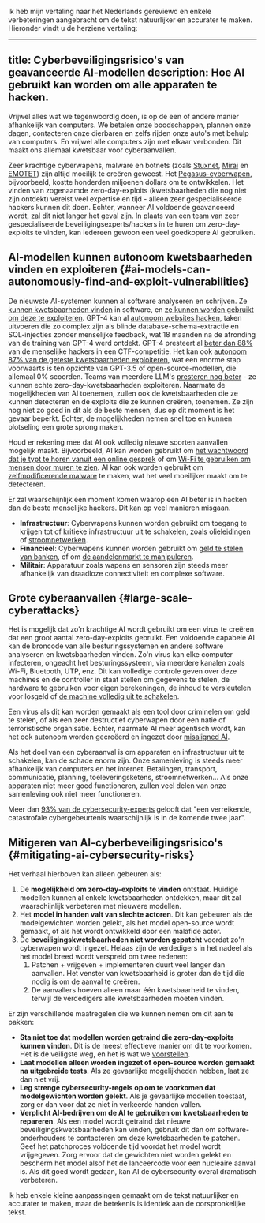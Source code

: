 Ik heb mijn vertaling naar het Nederlands gereviewd en enkele verbeteringen aangebracht om de tekst natuurlijker en accurater te maken. Hieronder vindt u de herziene vertaling:

---
title: Cyberbeveiligingsrisico's van geavanceerde AI-modellen
description: Hoe AI gebruikt kan worden om alle apparaten te hacken.
---
Vrijwel alles wat we tegenwoordig doen, is op de een of andere manier afhankelijk van computers.
We betalen onze boodschappen, plannen onze dagen, contacteren onze dierbaren en zelfs rijden onze auto's met behulp van computers.
En vrijwel alle computers zijn met elkaar verbonden.
Dit maakt ons allemaal kwetsbaar voor cyberaanvallen.

Zeer krachtige cyberwapens, malware en botnets (zoals [Stuxnet](https://www.youtube.com/watch?v=nd1x0csO3hU), [Mirai](<https://nl.wikipedia.org/wiki/Mirai_(malware)>) en [EMOTET](https://nl.wikipedia.org/wiki/Emotet)) zijn altijd moeilijk te creëren geweest.
Het [Pegasus-cyberwapen](<https://nl.wikipedia.org/wiki/Pegasus_(spyware)>), bijvoorbeeld, kostte honderden miljoenen dollars om te ontwikkelen.
Het vinden van zogenaamde zero-day-exploits (kwetsbaarheden die nog niet zijn ontdekt) vereist veel expertise en tijd - alleen zeer gespecialiseerde hackers kunnen dit doen.
Echter, wanneer AI voldoende geavanceerd wordt, zal dit niet langer het geval zijn.
In plaats van een team van zeer gespecialiseerde beveiligingsexperts/hackers in te huren om zero-day-exploits te vinden, kan iedereen gewoon een veel goedkopere AI gebruiken.

## AI-modellen kunnen autonoom kwetsbaarheden vinden en exploiteren {#ai-models-can-autonomously-find-and-exploit-vulnerabilities}

De nieuwste AI-systemen kunnen al software analyseren en schrijven.
Ze [kunnen kwetsbaarheden vinden](https://betterprogramming.pub/i-used-gpt-3-to-find-213-security-vulnerabilities-in-a-single-codebase-cc3870ba9411) in software, en [ze kunnen worden gebruikt om deze te exploiteren](https://blog.checkpoint.com/2023/03/15/check-point-research-conducts-initial-security-analysis-of-chatgpt4-highlighting-potential-scenarios-for-accelerated-cybercrime/).
GPT-4 kan al [autonoom websites hacken](https://arxiv.org/html/2402.06664v1), taken uitvoeren die zo complex zijn als blinde database-schema-extractie en SQL-injecties zonder menselijke feedback, wat 18 maanden na de afronding van de training van GPT-4 werd ontdekt.
GPT-4 presteert al [beter dan 88%](https://arxiv.org/pdf/2402.11814.pdf) van de menselijke hackers in een CTF-competitie.
Het kan ook [autonoom 87% van de geteste kwetsbaarheden exploiteren](https://arxiv.org/abs/2404.08144), wat een enorme stap voorwaarts is ten opzichte van GPT-3.5 of open-source-modellen, die allemaal 0% scoorden.
Teams van meerdere LLM's [presteren nog beter](https://arxiv.org/abs/2406.01637) - ze kunnen echte zero-day-kwetsbaarheden exploiteren.
Naarmate de mogelijkheden van AI toenemen, zullen ook de kwetsbaarheden die ze kunnen detecteren en de exploits die ze kunnen creëren, toenemen.
Ze zijn nog niet zo goed in dit als de beste mensen, dus op dit moment is het gevaar beperkt.
Echter, de mogelijkheden nemen snel toe en kunnen plotseling een grote sprong maken.

Houd er rekening mee dat AI ook volledig nieuwe soorten aanvallen mogelijk maakt.
Bijvoorbeeld, AI kan worden gebruikt om [het wachtwoord dat je typt te horen vanuit een online gesprek](https://beebom.com/ai-crack-password-listening-keyboard-sounds/)
of om [Wi-Fi te gebruiken om mensen door muren te zien](https://www.marktechpost.com/2023/02/15/cmu-researchers-create-an-ai-model-that-can-detect-the-pose-of-multiple-humans-in-a-room-using-only-the-signals-from-wifi/).
AI kan ook worden gebruikt om [zelfmodificerende malware](https://www.hyas.com/blog/blackmamba-using-ai-to-generate-polymorphic-malware) te maken, wat het veel moeilijker maakt om te detecteren.

Er zal waarschijnlijk een moment komen waarop een AI beter is in hacken dan de beste menselijke hackers.
Dit kan op veel manieren misgaan.

- **Infrastructuur**: Cyberwapens kunnen worden gebruikt om toegang te krijgen tot of kritieke infrastructuur uit te schakelen, zoals [olieleidingen](https://nl.wikipedia.org/wiki/Colonial_Pipeline_ransomware-aanval) of [stroomnetwerken](https://obr.uk/box/cyber-aanvallen-tijdens-de-russische-invasie-van-oekraïne/).
- **Financieel**: Cyberwapens kunnen worden gebruikt om [geld te stelen van banken](https://nl.wikipedia.org/wiki/2015%E2%80%932016_SWIFT-bankinghack), of om [de aandelenmarkt te manipuleren](https://nl.wikipedia.org/wiki/2010_flash_crash).
- **Militair**: Apparatuur zoals wapens en sensoren zijn steeds meer afhankelijk van draadloze connectiviteit en complexe software.

## Grote cyberaanvallen {#large-scale-cyberattacks}

Het is mogelijk dat zo'n krachtige AI wordt gebruikt om een virus te creëren dat een groot aantal zero-day-exploits gebruikt.
Een voldoende capabele AI kan de broncode van alle besturingssystemen en andere software analyseren en kwetsbaarheden vinden.
Zo'n virus kan elke computer infecteren, ongeacht het besturingssysteem, via meerdere kanalen zoals Wi-Fi, Bluetooth, UTP, enz.
Dit kan volledige controle geven over deze machines en de controller in staat stellen om gegevens te stelen, de hardware te gebruiken voor eigen berekeningen, de inhoud te versleutelen voor losgeld of [de machine volledig uit te schakelen](https://nl.wikipedia.org/wiki/Hardware_Trojan).

Een virus als dit kan worden gemaakt als een tool door criminelen om geld te stelen, of als een zeer destructief cyberwapen door een natie of terroristische organisatie.
Echter, naarmate AI meer agentisch wordt, kan het ook autonoom worden gecreëerd en ingezet door [misaligned AI](/xrisk).

Als het doel van een cyberaanval is om apparaten en infrastructuur uit te schakelen, kan de schade enorm zijn.
Onze samenleving is steeds meer afhankelijk van computers en het internet.
Betalingen, transport, communicatie, planning, toeleveringsketens, stroomnetwerken...
Als onze apparaten niet meer goed functioneren, zullen veel delen van onze samenleving ook niet meer functioneren.

Meer dan [93% van de cybersecurity-experts](https://www.weforum.org/publications/global-cybersecurity-outlook-2023/) gelooft dat "een verreikende, catastrofale cybergebeurtenis waarschijnlijk is in de komende twee jaar".

## Mitigeren van AI-cyberbeveiligingsrisico's {#mitigating-ai-cybersecurity-risks}

Het verhaal hierboven kan alleen gebeuren als:

1. De **mogelijkheid om zero-day-exploits te vinden** ontstaat. Huidige modellen kunnen al enkele kwetsbaarheden ontdekken, maar dit zal waarschijnlijk verbeteren met nieuwere modellen.
2. Het **model in handen valt van slechte actoren**. Dit kan gebeuren als de modelgewichten worden gelekt, als het model open-source wordt gemaakt, of als het wordt ontwikkeld door een malafide actor.
3. De **beveiligingskwetsbaarheden niet worden gepatcht** voordat zo'n cyberwapen wordt ingezet. Helaas zijn de verdedigers in het nadeel als het model breed wordt verspreid om twee redenen:
   1. Patchen + vrijgeven + implementeren duurt veel langer dan aanvallen. Het venster van kwetsbaarheid is groter dan de tijd die nodig is om de aanval te creëren.
   2. De aanvallers hoeven alleen maar één kwetsbaarheid te vinden, terwijl de verdedigers alle kwetsbaarheden moeten vinden.

Er zijn verschillende maatregelen die we kunnen nemen om dit aan te pakken:

- **Sta niet toe dat modellen worden getraind die zero-day-exploits kunnen vinden**. Dit is de meest effectieve manier om dit te voorkomen. Het is de veiligste weg, en het is wat we [voorstellen](/proposal).
- **Laat modellen alleen worden ingezet of open-source worden gemaakt na uitgebreide tests**. Als ze gevaarlijke mogelijkheden hebben, laat ze dan niet vrij.
- **Leg strenge cybersecurity-regels op om te voorkomen dat modelgewichten worden gelekt**. Als je gevaarlijke modellen toestaat, zorg er dan voor dat ze niet in verkeerde handen vallen.
- **Verplicht AI-bedrijven om de AI te gebruiken om kwetsbaarheden te repareren**. Als een model wordt getraind dat nieuwe beveiligingskwetsbaarheden kan vinden, gebruik dit dan om software-onderhouders te contacteren om deze kwetsbaarheden te patchen. Geef het patchproces voldoende tijd voordat het model wordt vrijgegeven. Zorg ervoor dat de gewichten niet worden gelekt en bescherm het model alsof het de lanceercode voor een nucleaire aanval is. Als dit goed wordt gedaan, kan AI de cybersecurity overal dramatisch verbeteren.

Ik heb enkele kleine aanpassingen gemaakt om de tekst natuurlijker en accurater te maken, maar de betekenis is identiek aan de oorspronkelijke tekst.